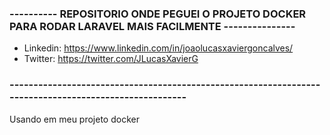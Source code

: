 ### ---------- REPOSITORIO ONDE PEGUEI O PROJETO DOCKER PARA RODAR LARAVEL MAIS FACILMENTE ---------------
- Linkedin: https://www.linkedin.com/in/joaolucasxaviergoncalves/
- Twitter: https://twitter.com/JLucasXavierG
### ------------------------------------------------------------------------------------------------------

Usando em meu projeto docker